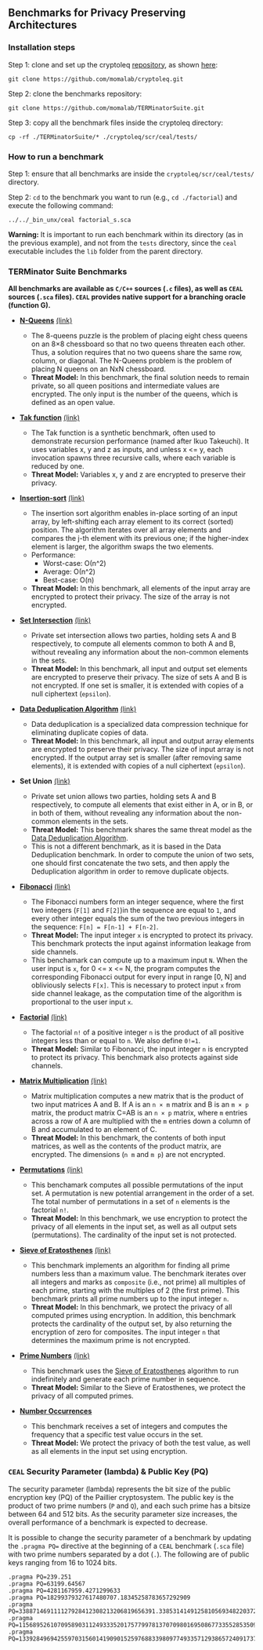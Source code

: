 ## Benchmarks for Privacy Preserving Architectures

### Installation steps
Step 1: clone and set up the cryptoleq [repository](https://github.com/momalab/cryptoleq), as shown [here](https://github.com/momalab/cryptoleq/blob/master/doc/build_ceal.pdf):

```git clone https://github.com/momalab/cryptoleq.git```


Step 2: clone the benchmarks repository:

```git clone https://github.com/momalab/TERMinatorSuite.git```


Step 3: copy all the benchmark files inside the cryptoleq directory:

```cp -rf ./TERMinatorSuite/* ./cryptoleq/scr/ceal/tests/```



### How to run a benchmark
Step 1: ensure that all benchmarks are inside the ```cryptoleq/scr/ceal/tests/``` directory. 

Step 2: ```cd``` to the benchmark you want to run (e.g., ```cd ./factorial```) and execute the following command:

```../../_bin_unx/ceal factorial_s.sca```

**Warning:** It is important to run each benchmark within its directory (as in the previous example), and not from the ```tests``` directory, since the ```ceal``` executable includes the ```lib``` folder from the parent directory.


### TERMinator Suite Benchmarks

**All benchmarks are available as `C/C++` sources (`.c` files), as well as `CEAL` sources (`.sca` files). `CEAL` provides native support for a branching oracle (function G).** 

- __[N-Queens](https://github.com/momalab/privacy_benchmarks/tree/master/nqueens)__ [(link)](http://www.kotesovec.cz/rivin_1994.pdf)
    * The 8-queens puzzle is the problem of placing eight chess queens on an 8×8 chessboard so that no two queens threaten each other. Thus, a solution requires that no two queens share the same row, column, or diagonal. The N-Queens problem is the problem of placing N queens on an NxN chessboard.
    * __Threat Model:__ In this benchmark, the final solution needs to remain private, so all queen positions and intermediate values are encrypted. The only input is the number of the queens, which is defined as an open value.


- __[Tak function](https://github.com/momalab/privacy_benchmarks/tree/master/tak_function)__ [(link)](http://www.users.miamioh.edu/ishiut/papers/tarai_ipl.pdf)
    * The Tak function is a synthetic benchmark, often used to demonstrate recursion performance (named after Ikuo Takeuchi). It uses variables x, y and z as inputs, and unless x <= y, each invocation spawns three recursive calls, where each variable is reduced by one.
    * __Threat Model:__ Variables x, y and z are encrypted to preserve their privacy.


- __[Insertion-sort](https://github.com/momalab/privacy_benchmarks/tree/master/insertionSort)__ [(link)](http://citeseerx.ist.psu.edu/viewdoc/download?doi=10.1.1.45.8017&rep=rep1&type=pdf)
    * The insertion sort algorithm enables in-place sorting of an input array, by left-shifting each array element to its correct (sorted) position. The algorithm iterates over all array elements and compares the j-th element with its previous one; if the higher-index element is larger, the algorithm swaps the two elements. 
    * Performance:
        - Worst-case: О(n^2)
        - Average: О(n^2)
        - Best-case: O(n)
    * __Threat Model:__ In this benchmark, all elements of the input array are encrypted to protect their privacy. The size of the array is not encrypted.


- __[Set Intersection](https://github.com/momalab/privacy_benchmarks/tree/master/PSI)__ [(link)](https://www.cs.virginia.edu/~evans/pubs/ndss2012/psi.pdf)
    * Private set intersection allows two parties, holding sets A and B respectively, to compute all elements common to both A and B, without revealing any information about the non-common elements in the sets.
    * __Threat Model:__ In this benchmark, all input and output set elements are encrypted to preserve their privacy. The size of sets A and B is not encrypted. If one set is smaller, it is extended with copies of a null ciphertext (`epsilon`).


- __[Data Deduplication Algorithm](https://github.com/momalab/privacy_benchmarks/tree/master/deduplication)__ [(link)](https://en.wikipedia.org/wiki/Data_deduplication)
    * Data deduplication is a specialized data compression technique for eliminating duplicate copies of data.
    * __Threat Model:__ In this benchmark, all input and output array elements are encrypted to preserve their privacy. The size of input array is not encrypted. If the output array set is smaller (after removing same elements), it is extended with copies of a null ciphertext (`epsilon`).


- __Set Union__ [(link)](https://en.wikipedia.org/wiki/Union_(set_theory))
    * Private set union allows two parties, holding sets A and B respectively, to compute all elements that exist either in A, or in B, or in both of them, without revealing any information about the non-common elements in the sets.
    * __Threat Model:__ This benchmark shares the same threat model as the [Data Deduplication Algorithm](https://github.com/momalab/privacy_benchmarks/tree/master/Deduplication).
    * This is not a different benchmark, as it is based in the Data Deduplication benchmark. In order to compute the union of two sets, one should first concatenate the two sets, and then apply the Deduplication algorithm in order to remove duplicate objects.


- __[Fibonacci](https://github.com/momalab/privacy_benchmarks/tree/master/fibonacci)__ [(link)](http://mathworld.wolfram.com/FibonacciNumber.html)
    * The Fibonacci numbers form an integer sequence, where the first two integers (`F[1]` and `F[2]`)in the sequence are equal to `1`, and every other integer equals the sum of the two previous integers in the sequence: `F[n] = F[n-1] + F[n-2]`.
    * __Threat Model:__ The input integer `x` is encrypted to protect its privacy. This benchmark protects the input against information leakage from side channels.
    * This benchamark can compute up to a maximum input `N`. When the user input is `x`, for 0 <= x <= N, the program computes the corresponding Fibonacci output for every input in range [0, N] and obliviously selects `F[x]`. This is necessary to protect input `x` from side channel leakage, as the computation time of the algorithm is proportional to the user input `x`.


- __[Factorial](https://github.com/momalab/privacy_benchmarks/tree/master/factorial)__ [(link)](http://mathworld.wolfram.com/Factorial.html)
    * The factorial `n!` of a positive integer `n` is the product of all positive integers less than or equal to `n`. We also define `0!=1`.
    * __Threat Model:__ Similar to Fibonacci, the input integer `n` is encrypted to protect its privacy. This benchmark also protects against side channels.
    

- __[Matrix Multiplication](https://github.com/momalab/privacy_benchmarks/tree/master/matrixMultiplication)__ [(link)](http://mathworld.wolfram.com/MatrixMultiplication.html)
    * Matrix multiplication computes a new matrix that is the product of two input matrices A and B. If A is an ```n × m``` matrix and B is an ```m × p``` matrix, the product matrix C=AB is an ```n × p``` matrix, where `m` entries across a row of A are multiplied with the `m` entries down a column of B and accumulated to an element of C.
    * __Threat Model:__ In this benchmark, the contents of both input matrices, as well as the contents of the product matrix, are encrypted. The dimensions (```n m``` and ```m p```) are not encrypted.


- __[Permutations](https://github.com/momalab/privacy_benchmarks/tree/master/permutations)__ [(link)](http://mathworld.wolfram.com/Permutation.html)
    * This benchamark computes all possible permutations of the input set. A permutation is new potential arrangement in the order of a set. The total number of permutations in a set of `n` elements is the factorial `n!`.
    * __Threat Model:__ In this benchmark, we use encryption to protect the privacy of all elements in the input set, as well as all output sets (permutations). The cardinality of the input set is not protected.


- __[Sieve of Eratosthenes](https://github.com/momalab/privacy_benchmarks/tree/master/sieveOfEratosthenes)__ [(link)](http://mathworld.wolfram.com/SieveofEratosthenes.html)
    * This benchmark implements an algorithm for finding all prime numbers less than a maximum value. The benchmark iterates over all integers and marks as `composite` (i.e., not prime) all multiples of each prime, starting with the multiples of 2 (the first prime). This benchmark prints all prime numbers up to the input integer `n`.
    * __Threat Model:__ In this benchmark, we protect the privacy of all computed primes using encryption. In addition, this benchmark protects the cardinality of the output set, by also returning the encryption of zero for composites. The input integer `n` that determines the maximum prime is not encrypted.


- __[Prime Numbers](https://github.com/momalab/privacy_benchmarks/tree/master/prime_numbers)__ [(link)](http://mathworld.wolfram.com/PrimeNumber.html)
    * This benchmark uses the [Sieve of Eratosthenes](https://github.com/momalab/privacy_benchmarks/tree/master/sieveOfEratosthenes) algorithm to run indefinitely and generate each prime number in sequence.
    * __Threat Model:__  Similar to the Sieve of Eratosthenes, we protect the privacy of all computed primes. 


- __[Number Occurrences](https://github.com/momalab/privacy_benchmarks/tree/master/numOccurrences)__
    * This benchmark receives a set of integers and computes the frequency that a specific test value occurs in the set.
    * __Threat Model:__ We protect the privacy of both the test value, as well as all elements in the input set using encryption.


### `CEAL` Security Parameter (lambda) & Public Key (PQ)
The security parameter (lambda) represents the bit size of the public encryption key (PQ) of the Paillier cryptosystem. The public key is the product of two prime numbers (`P` and `Q`), and each such prime has a bitsize between  64 and 512 bits. As the security parameter size increases, the overall  performance of a benchmark is expected to decrease.

It is possible to change the security parameter of a benchmark by updating the ```.pragma PQ=``` directive at the beginning of a `CEAL` benchmark (```.sca``` file) with two prime numbers separated by a dot (`.`). The following are of public keys ranging from 16 to 1024 bits.

```
.pragma PQ=239.251
.pragma PQ=63199.64567
.pragma PQ=4281167959.4271299633
.pragma PQ=18299379327617480707.18345258783657292909
.pragma PQ=338871469111127928412308213206819656391.338531414912581056934822037249894061881
.pragma PQ=115689526107095890311249333520175779978137070980169508677335528535095435701957.115509443392406915656501893779637949187966713758992043305916442498716409678501
.pragma PQ=13392849694255970315601419090152597688339809774933571293865724091737666496951381207429127235940384883608845778583380210687006370486238723021460371010217257.13403952390292880134486926689236901739298695038033079040680862117777593853851234125818128702776151240584166261477766002390185782669746209391687589482784501
```
